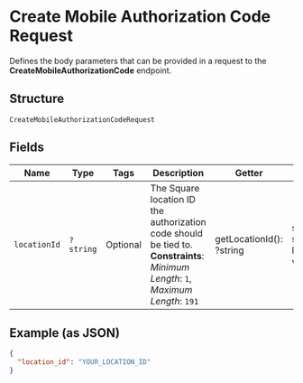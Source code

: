 
# Create Mobile Authorization Code Request

Defines the body parameters that can be provided in a request to the
__CreateMobileAuthorizationCode__ endpoint.

## Structure

`CreateMobileAuthorizationCodeRequest`

## Fields

| Name | Type | Tags | Description | Getter | Setter |
|  --- | --- | --- | --- | --- | --- |
| `locationId` | `?string` | Optional | The Square location ID the authorization code should be tied to.<br>**Constraints**: *Minimum Length*: `1`, *Maximum Length*: `191` | getLocationId(): ?string | setLocationId(?string locationId): void |

## Example (as JSON)

```json
{
  "location_id": "YOUR_LOCATION_ID"
}
```

